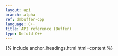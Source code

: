```yaml
---
layout: api
branch: alpha
ref: dmbuffer-cpp
language: C++
title: API reference (Buffer)
type: Defold C++
---
```

{% include anchor_headings.html html=content %}